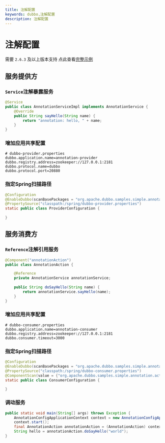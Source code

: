 ```yaml
---
title: 注解配置
keywords: dubbo,注解配置
description: 注解配置
---
```


# 注解配置

需要 `2.6.3` 及以上版本支持
点此查看[完整示例](https://github.com/apache/dubbo-samples/tree/master/dubbo-samples-annotation)

## 服务提供方

### `Service`注解暴露服务

```java
@Service
public class AnnotationServiceImpl implements AnnotationService {
    @Override
    public String sayHello(String name) {
        return "annotation: hello, " + name;
    }
}
```
    
### 增加应用共享配置

```properties
# dubbo-provider.properties
dubbo.application.name=annotation-provider
dubbo.registry.address=zookeeper://127.0.0.1:2181
dubbo.protocol.name=dubbo
dubbo.protocol.port=20880
```

### 指定Spring扫描路径

```java
@Configuration
@EnableDubbo(scanBasePackages = "org.apache.dubbo.samples.simple.annotation.impl")
@PropertySource("classpath:/spring/dubbo-provider.properties")
static public class ProviderConfiguration {
       
}
```

## 服务消费方

### `Reference`注解引用服务

```java
@Component("annotationAction")
public class AnnotationAction {

    @Reference
    private AnnotationService annotationService;
    
    public String doSayHello(String name) {
        return annotationService.sayHello(name);
    }
}

```
    
### 增加应用共享配置

```properties
# dubbo-consumer.properties
dubbo.application.name=annotation-consumer
dubbo.registry.address=zookeeper://127.0.0.1:2181
dubbo.consumer.timeout=3000
```

### 指定Spring扫描路径

```java
@Configuration
@EnableDubbo(scanBasePackages = "org.apache.dubbo.samples.simple.annotation.action")
@PropertySource("classpath:/spring/dubbo-consumer.properties")
@ComponentScan(value = {"org.apache.dubbo.samples.simple.annotation.action"})
static public class ConsumerConfiguration {

}
```

### 调动服务

```java
public static void main(String[] args) throws Exception {
    AnnotationConfigApplicationContext context = new AnnotationConfigApplicationContext(ConsumerConfiguration.class);
    context.start();
    final AnnotationAction annotationAction = (AnnotationAction) context.getBean("annotationAction");
    String hello = annotationAction.doSayHello("world");
}
```
